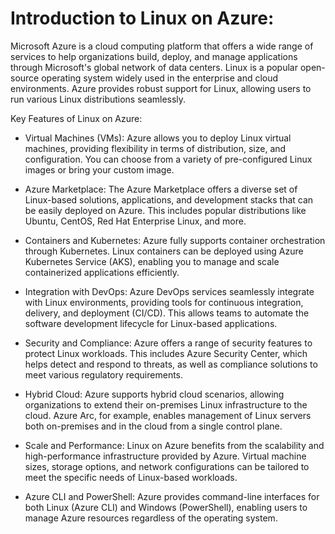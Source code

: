 # Introduction to Linux on Azure:

Microsoft Azure is a cloud computing platform that offers a wide range of services to help organizations build, deploy, and manage applications through Microsoft's global network of data centers. Linux is a popular open-source operating system widely used in the enterprise and cloud environments. Azure provides robust support for Linux, allowing users to run various Linux distributions seamlessly.

Key Features of Linux on Azure:

- Virtual Machines (VMs): Azure allows you to deploy Linux virtual machines, providing flexibility in terms of distribution, size, and configuration. You can choose from a variety of pre-configured Linux images or bring your custom image.

- Azure Marketplace: The Azure Marketplace offers a diverse set of Linux-based solutions, applications, and development stacks that can be easily deployed on Azure. This includes popular distributions like Ubuntu, CentOS, Red Hat Enterprise Linux, and more.

- Containers and Kubernetes: Azure fully supports container orchestration through Kubernetes. Linux containers can be deployed using Azure Kubernetes Service (AKS), enabling you to manage and scale containerized applications efficiently.

- Integration with DevOps: Azure DevOps services seamlessly integrate with Linux environments, providing tools for continuous integration, delivery, and deployment (CI/CD). This allows teams to automate the software development lifecycle for Linux-based applications.

- Security and Compliance: Azure offers a range of security features to protect Linux workloads. This includes Azure Security Center, which helps detect and respond to threats, as well as compliance solutions to meet various regulatory requirements.

- Hybrid Cloud: Azure supports hybrid cloud scenarios, allowing organizations to extend their on-premises Linux infrastructure to the cloud. Azure Arc, for example, enables management of Linux servers both on-premises and in the cloud from a single control plane.

- Scale and Performance: Linux on Azure benefits from the scalability and high-performance infrastructure provided by Azure. Virtual machine sizes, storage options, and network configurations can be tailored to meet the specific needs of Linux-based workloads.

- Azure CLI and PowerShell: Azure provides command-line interfaces for both Linux (Azure CLI) and Windows (PowerShell), enabling users to manage Azure resources regardless of the operating system.
